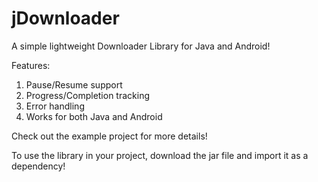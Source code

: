 # jDownloader

A simple lightweight Downloader Library for Java and Android!

Features:

1. Pause/Resume support
2. Progress/Completion tracking
3. Error handling
4. Works for both Java and Android

Check out the example project for more details!

To use the library in your project, download the jar file and import it as a dependency!
